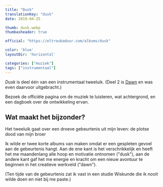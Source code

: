 ```yaml
---
title: "Dusk"
translationKey: "dusk"
date: 2019-04-25

thumb: dusk.webp
thumbasheader: true

official: "https://eltroubadour.com/albums/dusk"

color: 'blue'
layoutDir: 'horizontal'

categories: ["muziek"]
tags: ["instrumentaal"]
---
```


_Dusk_ is deel één van een instrumentaal tweeluik. (Deel 2 is [Dawn](/nl/muziek/instrumentaal/dawn) en was even daarvoor uitgebracht.)

Bezoek de officiële pagina om de muziek te luisteren, wat achtergrond, en een dagboek over de ontwikkeling ervan.

## Wat maakt het bijzonder?
Het tweeluik gaat over een droeve gebeurtenis uit mijn leven: de plotse dood van mijn broer

Ik wilde er twee korte albums van maken omdat er een gespleten gevoel aan de gebeurtenis hangt. Aan de ene kant is het verschrikkelijk en heeft het me maandenlang alle hoop en motivatie ontnomen ("dusk"), aan de andere kant gaf het me energie en kracht om een nieuw avontuur te beginnen in het creatieve werkveld ("dawn").

(Ten tijde van de gebeurtenis zat ik vast in een studie Wiskunde die ik nooit wilde doen en niet bij me paste.)